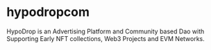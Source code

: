 # hypodropcom
HypoDrop is an Advertising Platform and Community based Dao with Supporting Early NFT collections, Web3 Projects and EVM Networks.
